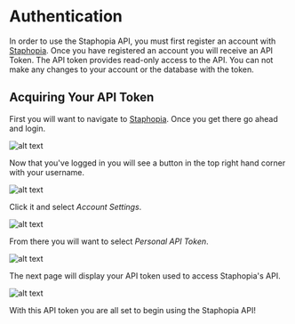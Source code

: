 # Authentication
In order to use the Staphopia API, you must first register an account with [Staphopia](https://staphopia.emory.edu/accounts/register/). Once you have registered an account you will receive an API Token. The API token provides read-only access to the API. You can not make any changes to your account or the database with the token.

## Acquiring Your API Token
First you will want to navigate to [Staphopia](https://staphopia.emory.edu). Once you get there go ahead and login.

![alt text](images/token-000.png "Select Login")

Now that you've logged in you will see a button in the top right hand corner with your username. 

![alt text](images/token-001.png "Select Username Button")

Click it and select *Account Settings*.

![alt text](images/token-002.png "Select Account Settings")

From there you will want to select *Personal API Token*. 

![alt text](images/token-003.png "Select Account Settings")

The next page will display your API token used to access Staphopia's API.

![alt text](images/token-004.png "Select Account Settings")

With this API token you are all set to begin using the Staphopia API!
